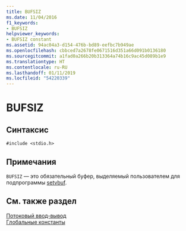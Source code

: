 ```yaml
---
title: BUFSIZ
ms.date: 11/04/2016
f1_keywords:
- BUFSIZ
helpviewer_keywords:
- BUFSIZ constant
ms.assetid: 94ac04a3-d154-476b-bd89-eefbc7b949ae
ms.openlocfilehash: cbbced7a2678fe0671516d351a66d091b0136180
ms.sourcegitcommit: a1fad0a266b20b313364a74b16c9ac45d089b1e9
ms.translationtype: HT
ms.contentlocale: ru-RU
ms.lasthandoff: 01/11/2019
ms.locfileid: "54220339"
---
```

# <a name="bufsiz"></a>BUFSIZ

## <a name="syntax"></a>Синтаксис

```
#include <stdio.h>
```

## <a name="remarks"></a>Примечания

`BUFSIZ` — это обязательный буфер, выделяемый пользователем для подпрограммы [setvbuf](../c-runtime-library/reference/setvbuf.md).

## <a name="see-also"></a>См. также раздел

[Потоковый ввод-вывод](../c-runtime-library/stream-i-o.md)<br/>
[Глобальные константы](../c-runtime-library/global-constants.md)
